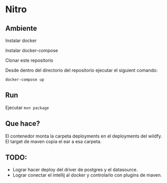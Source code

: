 # Nitro

## Ambiente

Instalar docker

Instalar docker-compose

Clonar este repositorio

Desde dentro del directorio del repositorio ejecutar el siguient comando:

```docker-compose up```

## Run

Ejecutar ```mvn package```

## Que hace?

El contenedor monta la carpeta deployments en el deployments del wildfy.
El target de maven copia el ear a esa carpeta.

## TODO:

* Lograr hacer deploy del driver de postgres y el datasource.
* Lograr conectar el intellij al docker y controlarlo con plugins de maven.
